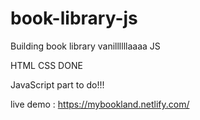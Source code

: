 # book-library-js
Building book library vanillllllaaaa JS

HTML CSS DONE

JavaScript part to do!!!

live demo : https://mybookland.netlify.com/
